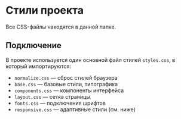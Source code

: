 # Стили проекта

Все CSS-файлы находятся в данной папке.

## Подключение

В проекте используется один основной файл стилей `styles.css`, в который импортируются:

- `normalize.css` — сброс стилей браузера
- `base.css` — базовые стили, типографика
- `components.css` — компоненты интерфейса
- `layout.css` — сетка страницы
- `fonts.css` — подключения шрифтов
- `responsive.css` — адаптивные стили (см. ниже)

